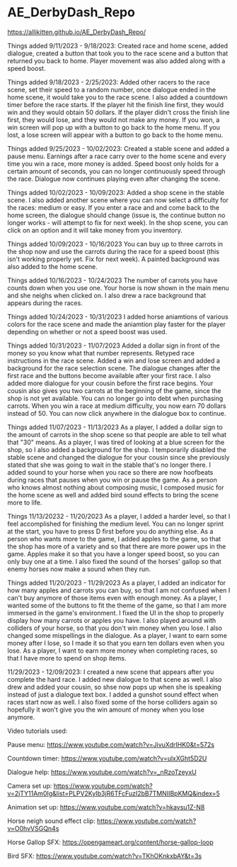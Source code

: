 # AE_DerbyDash_Repo

https://allikitten.github.io/AE_DerbyDash_Repo/
 
Things added 9/11/2023 - 9/18/2023:
Created race and home scene, added dialogue, created a button that took you to the race scene and a button that returned you back to home. Player movement was also added along with a speed boost.

Things added 9/18/2023 - 2/25/2023:
Added other racers to the race scene, set their speed to a random number, once dialogue ended in the home scene, it would take you to the race scene. I also added a countdown timer before the race starts. If the player hit the finish line first, they would win and they would obtain 50 dollars. If the player didn't cross the finish line first, they would lose, and they would not make any money. If you won, a win screen will pop up with a button to go back to the home menu. If you lost, a lose screen will appear with a button to go back to the home menu.

Things added 9/25/2023 - 10/02/2023:
Created a stable scene and added a pause menu. Earnings after a race carry over to the home scene and every time you win a race, more money is added. Speed boost only holds for a certain amount of seconds, you can no longer continuously speed through the race. Dialogue now continues playing even after changing the scene.

Things added 10/02/2023 - 10/09/2023:
Added a shop scene in the stable scene. I also added another scene where you can now select a difficulty for the races: medium or easy. If you enter a race and and come back to the home screen, the dialogue should change (issue is, the continue button no longer works - will attempt to fix for next week). In the shop scene, you can click on an option and it will take money from you inventory.

Things added 10/09/2023 - 10/16/2023
You can buy up to three carrots in the shop now and use the carrots during the race for a speed boost (this isn't working properly yet. Fix for next week). A painted background was also added to the home scene. 

Things added 10/16/2023 - 10/24/2023
The number of carrots you have counts down when you use one. Your horse is now shown in the main menu and she neighs when clicked on. I also drew a race background that appears during the races.

Things added 10/24/2023 - 10/31/2023
I added horse aniamtions of various colors for the race scene and made the aniamtion play faster for the player depending on whether or not a speed boost was used.

Things added 10/31/2023 - 11/07/2023
Added a dollar sign in front of the money so you know what that number represents. Retyped race instructions in the race scene. Added a win and lose screen and added a background for the race selection scene. The dialogue changes after the first race and the buttons become available after your first race. I also added more dialogue for your cousin before the first race begins. Your cousin also gives you two carrots at the beginning of the game, since the shop is not yet available. You can no longer go into debt when purchasing carrots. When you win a race at medium difficulty, you now earn 70 dollars instead of 50. You can now click anywhere in the dialogue box to continue.

Things added 11/07/2023 - 11/13/2023
As a player, I added a dollar sign to the amount of carrots in the shop scene so that people are able to tell what that "30" means. As a player, I was tired of looking at a blue screen for the shop, so I also added a background for the shop. I temporarily disabled the stable scene and changed the dialogue for your cousin since she previously stated that she was going to wait in the stable that's no longer there. I added sound to your horse when you race so there are now hoofbeats during races that pauses when you win or pause the game. As a person who knows almost nothing about composing music, I composed music for the home scene as well and added bird sound effects to bring the scene more to life. 

Things 11/13/20232 - 11/20/2023
As a player, I added a harder level, so that I feel accomplished for finishing the medium level. You can no longer sprint at the start, you have to press D first before you do anything else. As a person who wants more to the game, I added apples to the game, so that the shop has more of a variety and so that there are more power ups in the game. Apples make it so that you have a longer speed boost, so you can only buy one at a time. I also fixed the sound of the horses' gallop so that enemy horses now make a sound when they run.

Things added 11/20/2023 - 11/29/2023
As a player, I added an indicator for how many apples and carrots you can buy, so that I am not confused when I can't buy anymore of those items even with enough money. As a player, I wanted some of the buttons to fit the theme of the game, so that I am more immersed in the game's environment. I fixed the UI in the shop to properly display how many carrots or apples you have. I also played around with colliders of your horse, so that you don't win money when you lose. I also changed some mispellings in the dialogue. As a player, I want to earn some money after I lose, so I made it so that you earn ten dollars even when you lose. As a player, I want to earn more money when completing races, so that I have more to spend on shop items.

11/29/2023 - 12/09/2023:
I created a new scene that appears after you complete the hard race. I added new dialogue to that scene as well. I also drew and added your cousin, so shse now pops up when she is speaking instead of just a dialogue text box. I added a gunshot sound effect when races start now as well. I also fixed some of the horse colliders again so hopefully it won't give you the win amount of money when you lose anymore.

Video tutorials used:

Pause menu: https://www.youtube.com/watch?v=JivuXdrIHK0&t=572s

Countdown timer: https://www.youtube.com/watch?v=ulxXGht5D2U

Dialogue help: https://www.youtube.com/watch?v=_nRzoTzeyxU

Camera set up: https://www.youtube.com/watch?v=2jTY11Am0Ig&list=PLPV2KyIb3jR6TFcFuzI2bB7TMNIIBpKMQ&index=5

Animation set up: https://www.youtube.com/watch?v=hkaysu1Z-N8

Horse neigh sound effect clip: https://www.youtube.com/watch?v=O0hvVSGQn4s

Horse Gallop SFX: https://opengameart.org/content/horse-gallop-loop

Bird SFX: https://www.youtube.com/watch?v=TKhOKnkxbAY&t=3s
